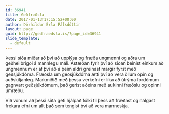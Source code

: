 ```yaml
---
id: 36941
title: Geðfræðsla
date: 2017-01-13T17:15:52+00:00
author: Þórhildur Erla Pálsdóttir
layout: page
guid: http://gedfraedsla.is/?page_id=36941
slide_template:
  - default
---
```

Þessi síða miðar að því að upplýsa og fræða ungmenni og aðra um geðheilbrigði á mannlegu máli. Ástæðan fyrir því að síðan beinist einkum að ungmennum er af því að á þeim aldri greinast margir fyrst með geðsjúkdóma. Fræðsla um geðsjúkdóma ætti því að vera öllum opin og auðskiljanleg. Markmiðið með þessu verkefni er líka að útrýma fordómum gagnvart geðsjúkdómum, það gerist aðeins með aukinni fræðslu og opinni umræðu.

Við vonum að þessi síða geti hjálpað fólki til þess að fræðast og nálgast frekara efni um allt það sem tengist því að vera manneskja.

&nbsp;